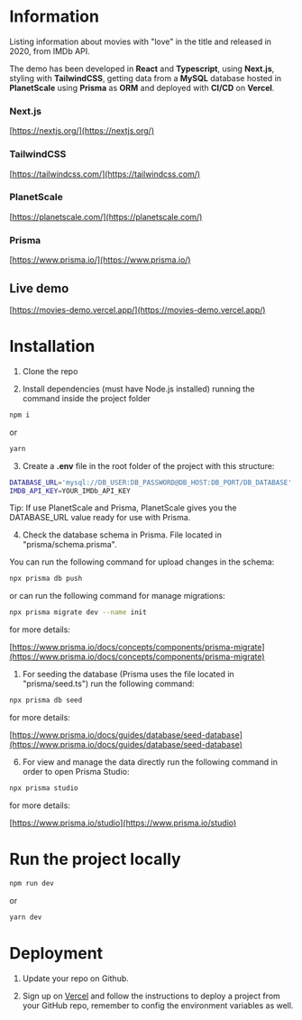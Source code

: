 # Information

Listing information about movies with "love" in the title and released in 2020, from IMDb API.

The demo has been developed in **React** and **Typescript**, using **Next.js**, styling with **TailwindCSS**, getting data from a **MySQL** database hosted in **PlanetScale** using **Prisma** as **ORM** and deployed with **CI/CD** on **Vercel**. 

### Next.js

[https://nextjs.org/](https://nextjs.org/)

### TailwindCSS

[https://tailwindcss.com/](https://tailwindcss.com/)

### PlanetScale

[https://planetscale.com/](https://planetscale.com/)

### Prisma

[https://www.prisma.io/](https://www.prisma.io/)

## Live demo

[https://movies-demo.vercel.app/](https://movies-demo.vercel.app/)

# Installation

1. Clone the repo

2. Install dependencies (must have Node.js installed) running the command inside the project folder

```bash
npm i
```

or

```bash
yarn
```

3. Create a **.env** file in the root folder of the project with this structure:

```bash
DATABASE_URL='mysql://DB_USER:DB_PASSWORD@DB_HOST:DB_PORT/DB_DATABASE'
IMDB_API_KEY=YOUR_IMDb_API_KEY
```

Tip: If use PlanetScale and Prisma, PlanetScale gives you the DATABASE_URL value ready for use with Prisma.

4. Check the database schema in Prisma. File located in "prisma/schema.prisma".

You can run the following command for upload changes in the schema:

```bash
npx prisma db push
```

or can run the following command for manage migrations:

```bash
npx prisma migrate dev --name init
```

for more details: 

[https://www.prisma.io/docs/concepts/components/prisma-migrate](https://www.prisma.io/docs/concepts/components/prisma-migrate)

1. For seeding the database (Prisma uses the file located in "prisma/seed.ts") run the following command:

```bash
npx prisma db seed
```

for more details: 

[https://www.prisma.io/docs/guides/database/seed-database](https://www.prisma.io/docs/guides/database/seed-database)

6. For view and manage the data directly run the following command in order to open Prisma Studio:

```bash
npx prisma studio
```

for more details: 

[https://www.prisma.io/studio](https://www.prisma.io/studio)

# Run the project locally

```bash
npm run dev
```

or

```bash
yarn dev
```

# Deployment

1. Update your repo on Github.

2. Sign up on [Vercel](https://vercel.com/) and follow the instructions to deploy a project from your GitHub repo, remember to config the environment variables as well.
